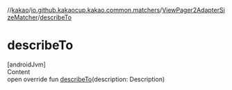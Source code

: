 //[kakao](../../../index.md)/[io.github.kakaocup.kakao.common.matchers](../index.md)/[ViewPager2AdapterSizeMatcher](index.md)/[describeTo](describe-to.md)



# describeTo  
[androidJvm]  
Content  
open override fun [describeTo](describe-to.md)(description: Description)  



